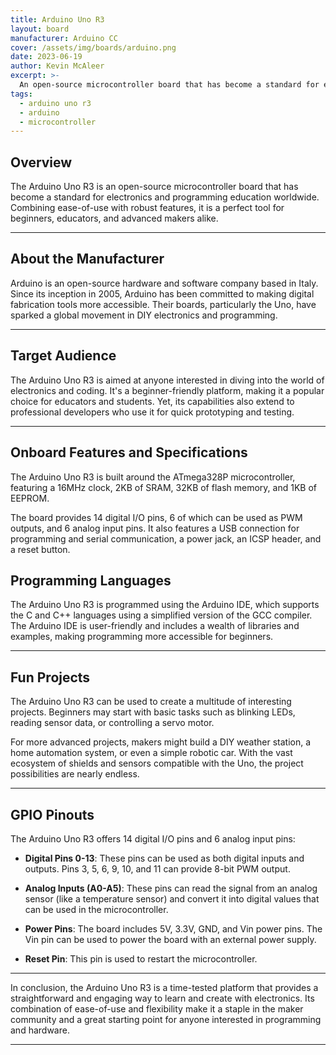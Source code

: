 ```yaml
---
title: Arduino Uno R3
layout: board
manufacturer: Arduino CC
cover: /assets/img/boards/arduino.png
date: 2023-06-19
author: Kevin McAleer
excerpt: >-
  An open-source microcontroller board that has become a standard for electronics and programming education worldwide
tags:
  - arduino uno r3
  - arduino
  - microcontroller
---
```


## Overview

The Arduino Uno R3 is an open-source microcontroller board that has become a standard for electronics and programming education worldwide. Combining ease-of-use with robust features, it is a perfect tool for beginners, educators, and advanced makers alike.

---

## About the Manufacturer

Arduino is an open-source hardware and software company based in Italy. Since its inception in 2005, Arduino has been committed to making digital fabrication tools more accessible. Their boards, particularly the Uno, have sparked a global movement in DIY electronics and programming.

---

## Target Audience

The Arduino Uno R3 is aimed at anyone interested in diving into the world of electronics and coding. It's a beginner-friendly platform, making it a popular choice for educators and students. Yet, its capabilities also extend to professional developers who use it for quick prototyping and testing.

---

## Onboard Features and Specifications

The Arduino Uno R3 is built around the ATmega328P microcontroller, featuring a 16MHz clock, 2KB of SRAM, 32KB of flash memory, and 1KB of EEPROM. 

The board provides 14 digital I/O pins, 6 of which can be used as PWM outputs, and 6 analog input pins. It also features a USB connection for programming and serial communication, a power jack, an ICSP header, and a reset button.

## Programming Languages

The Arduino Uno R3 is programmed using the Arduino IDE, which supports the C and C++ languages using a simplified version of the GCC compiler. The Arduino IDE is user-friendly and includes a wealth of libraries and examples, making programming more accessible for beginners.

---

## Fun Projects

The Arduino Uno R3 can be used to create a multitude of interesting projects. Beginners may start with basic tasks such as blinking LEDs, reading sensor data, or controlling a servo motor. 

For more advanced projects, makers might build a DIY weather station, a home automation system, or even a simple robotic car. With the vast ecosystem of shields and sensors compatible with the Uno, the project possibilities are nearly endless.

---

## GPIO Pinouts

The Arduino Uno R3 offers 14 digital I/O pins and 6 analog input pins:

- **Digital Pins 0-13**: These pins can be used as both digital inputs and outputs. Pins 3, 5, 6, 9, 10, and 11 can provide 8-bit PWM output.

- **Analog Inputs (A0-A5)**: These pins can read the signal from an analog sensor (like a temperature sensor) and convert it into digital values that can be used in the microcontroller.

- **Power Pins**: The board includes 5V, 3.3V, GND, and Vin power pins. The Vin pin can be used to power the board with an external power supply.

- **Reset Pin**: This pin is used to restart the microcontroller.

---

In conclusion, the Arduino Uno R3 is a time-tested platform that provides a straightforward and engaging way to learn and create with electronics. Its combination of ease-of-use and flexibility make it a staple in the maker community and a great starting point for anyone interested in programming and hardware.

---
